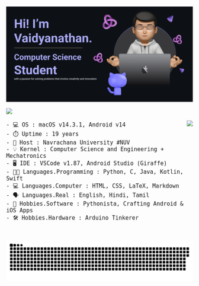 ![Header](./github-banner.png)

![](https://komarev.com/ghpvc/?username=vaidyanathaniyer&label=GitGuardian+Monitoring+Curious+Visitors)

<img align="right" height="220" src="https://octodex.github.com/images/benevocats.png"/>

<p align="left" style="font-family: 'Cascadia Code', monospace; font-size: 15px;">
    - 💻 OS : macOS v14.3.1, Android v14<br>
    - ⏱️ Uptime : 19 years<br>
    - 🏢 Host : Navrachana University #NUV<br>
    - 💡 Kernel : Computer Science and Engineering + Mechatronics<br>
    - 🖥️ IDE : VSCode v1.87, Android Studio (Giraffe)<br>
    - 👨‍💻 Languages.Programming : Python, C, Java, Kotlin, Swift<br>
    - 💻 Languages.Computer : HTML, CSS, LaTeX, Markdown<br>
    - 🗣️ Languages.Real : English, Hindi, Tamil<br>
    - 🚀 Hobbies.Software : Pythonista, Crafting Android & iOS Apps<br>
    - 🛠️ Hobbies.Hardware : Arduino Tinkerer
</p>

<br clear="both">

![snake gif](https://github.com/vaidyanathaniyer/vaidyanathaniyer/blob/output/github-contribution-grid-snake.svg)